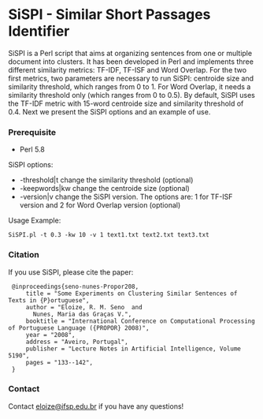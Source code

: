 # SiSPI - Similar Short Passages Identifier

SiSPI is a Perl script that aims at organizing sentences from one or multiple document into clusters. It has been developed in Perl and implements three different similarity metrics: TF-IDF, TF-ISF and Word Overlap. For the two first metrics, two parameters are necessary to run SiSPI: centroide size and similarity threshold, which ranges from 0 to 1. For Word Overlap, it needs a similarity threshold only (which ranges from 0 to 0.5).
By default, SiSPI uses the TF-IDF metric with 15-word centroide size and similarity threshold of 0.4. Next we present the SiSPI options and an example of use.

### Prerequisite
- Perl 5.8

SiSPI options:

- -threshold|t    change the similarity threshold (optional)
- -keepwords|kw	 change the centroide size (optional)
- -version|v 	 change the SiSPI version. The options are: 1 for TF-ISF version and 2 for Word Overlap version  (optional)

 Usage Example:
 
    SiSPI.pl -t 0.3 -kw 10 -v 1 text1.txt text2.txt text3.txt

### Citation

If you use SiSPI, please cite the paper:

     @inproceedings{seno-nunes-Propor208,
         title = "Some Experiments on Clustering Similar Sentences of Texts in {P}ortuguese",
         author = "Eloize, R. M. Seno  and
           Nunes, Maria das Graças V.",
         booktitle = "International Conference on Computational Processing of Portuguese Language ({PROPOR} 2008)",
         year = "2008",
         address = "Aveiro, Portugal",
         publisher = "Lecture Notes in Artificial Intelligence, Volume 5190",
         pages = "133--142",
     }

### Contact
Contact eloize@ifsp.edu.br if you have any questions!
